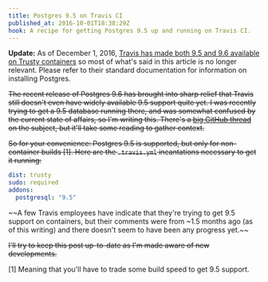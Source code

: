 ```yaml
---
title: Postgres 9.5 on Travis CI
published_at: 2016-10-01T18:38:29Z
hook: A recipe for getting Postgres 9.5 up and running on Travis CI.
---
```


**Update:** As of December 1, 2016, [Travis has made both 9.5 and 9.6 available
on Trusty containers][travis-update] so most of what's said in this article is
no longer relevant. Please refer to their standard documentation for
information on installing Postgres.

~~The recent release of Postgres 9.6 has brought into sharp relief that Travis
still doesn't even have widely available 9.5 support quite yet. I was recently
trying to get a 9.5 database running there, and was somewhat confused by the
current state of affairs, so I'm writing this. There's a [big GitHub
thread][mega-thread] on the subject, but it'll take some reading to gather
context.~~

~~So for your convenience: Postgres 9.5 is supported, but only for non-container
builds [1]. Here are the `.travis.yml` incantations necessary to get it
running:~~

``` yaml
dist: trusty
sudo: required
addons:
  postgresql: "9.5"
```

~~A few Travis employees have indicate that they're trying to get 9.5 support on
containers, but their comments were from ~1.5 months ago (as of this writing)
and there doesn't seem to have been any progress yet.~~

~~I'll try to keep this post up-to-date as I'm made aware of new developments.~~

[1] Meaning that you'll have to trade some build speed to get 9.5 support.

[mega-thread]: https://github.com/travis-ci/travis-ci/issues/4264
[travis-update]: https://github.com/travis-ci/travis-ci/issues/4264#issuecomment-263550556
